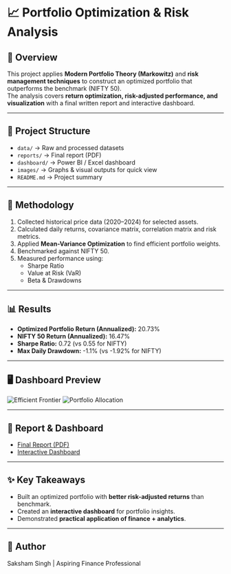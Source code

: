 # 📈 Portfolio Optimization & Risk Analysis

## 🔹 Overview
This project applies **Modern Portfolio Theory (Markowitz)** and **risk management techniques** to construct an optimized portfolio that outperforms the benchmark (NIFTY 50).  
The analysis covers **return optimization, risk-adjusted performance, and visualization** with a final written report and interactive dashboard.

---

## 📂 Project Structure
- `data/` → Raw and processed datasets  
- `reports/` → Final report (PDF)  
- `dashboard/` → Power BI / Excel dashboard  
- `images/` → Graphs & visual outputs for quick view  
- `README.md` → Project summary  

---

## 🔧 Methodology
1. Collected historical price data (2020–2024) for selected assets.  
2. Calculated daily returns, covariance matrix, correlation matrix and risk metrics.  
3. Applied **Mean-Variance Optimization** to find efficient portfolio weights.  
4. Benchmarked against NIFTY 50.  
5. Measured performance using:  
   - Sharpe Ratio   
   - Value at Risk (VaR)  
   - Beta & Drawdowns   

---

## 📊 Results
- **Optimized Portfolio Return (Annualized):** 20.73%  
- **NIFTY 50 Return (Annualized):** 16.47%  
- **Sharpe Ratio:** 0.72 (vs 0.55 for NIFTY)  
- **Max Daily Drawdown:** -1.1% (vs -1.92% for NIFTY)  

---

## 🖥️ Dashboard Preview
![Efficient Frontier](images/efficient_frontier.png)
![Portfolio Allocation](images/allocation_pie.png)

---

## 📄 Report & Dashboard
- [Final Report (PDF)](reports/Portfolio_Optimization_Report.pdf)  
- [Interactive Dashboard](dashboard/portfolio_dashboard.pbix)  

---

## ✨ Key Takeaways
- Built an optimized portfolio with **better risk-adjusted returns** than benchmark.  
- Created an **interactive dashboard** for portfolio insights.  
- Demonstrated **practical application of finance + analytics**.  

---

## 👤 Author
Saksham Singh | Aspiring Finance Professional  
